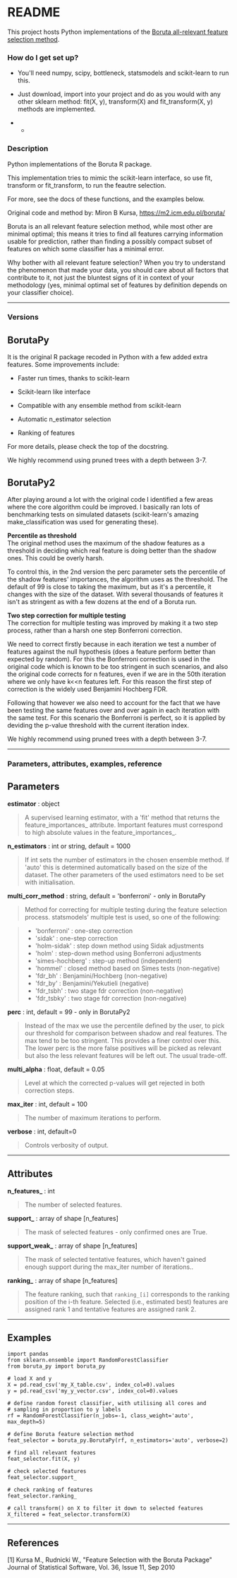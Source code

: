 # README #

This project hosts Python implementations of the [Boruta all-relevant feature selection method](https://m2.icm.edu.pl/boruta/).

### How do I get set up? ###

* You'll need numpy, scipy, bottleneck, statsmodels and scikit-learn to run this.
* Just download, import into your project and do as you would with any other 
sklearn method: fit(X, y), transform(X) and fit_transform(X, y) methods are 
implemented.

* * 

### Description ###

Python implementations of the Boruta R package.

This implementation tries to mimic the scikit-learn interface, so use fit,
transform or fit_transform, to run the feautre selection.

For more, see the docs of these functions, and the examples below.

Original code and method by: Miron B Kursa, https://m2.icm.edu.pl/boruta/

Boruta is an all relevant feature selection method, while most other are
minimal optimal; this means it tries to find all features carrying
information usable for prediction, rather than finding a possibly compact
subset of features on which some classifier has a minimal error.

Why bother with all relevant feature selection?
When you try to understand the phenomenon that made your data, you should
care about all factors that contribute to it, not just the bluntest signs
of it in context of your methodology (yes, minimal optimal set of features
by definition depends on your classifier choice).

* * *

### Versions ###

BorutaPy
--------

It is the original R package recoded in Python with a few added extra features.
Some improvements include:  

* Faster run times, thanks to scikit-learn

* Scikit-learn like interface

* Compatible with any ensemble method from scikit-learn

* Automatic n_estimator selection

* Ranking of features
    
For more details, please check the top of the docstring.

We highly recommend using pruned trees with a depth between 3-7.

BorutaPy2
---------

After playing around a lot with the original code I identified a few areas 
where the core algorithm could be improved. I basically ran lots of 
benchmarking tests on simulated datasets (scikit-learn's amazing 
make_classification was used for generating these). 

__Percentile as threshold__  
The original method uses the maximum of the shadow features as a threshold in
deciding which real feature is doing better than the shadow ones. This could be
overly harsh. 

To control this, in the 2nd version the perc parameter sets the
percentile of the shadow features' importances, the algorithm uses as the 
threshold. The default of 99 is close to taking the maximum, but as it's a
percentile, it changes with the size of the dataset. With several thousands of 
features it isn't as stringent as with a few dozens at the end of a Boruta run.


__Two step correction for multiple testing__  
The correction for multiple testing was improved by making it a two step 
process, rather than a harsh one step Bonferroni correction.

We need to correct firstly because in each iteration we test a number of 
features against the null hypothesis (does a feature perform better than
expected by random). For this the Bonferroni correction is used in the original 
code which is known to be too stringent in such scenarios, and also the 
original code corrects for n features, even if we are in the 50th iteration 
where we only have k<<n features left. For this reason the first step of 
 correction is the widely used Benjamini Hochberg FDR. 
 
Following that however we also need to account for the fact that we have been
testing the same features over and over again in each iteration with the
same test. For this scenario the Bonferroni is perfect, so it is applied by
deviding the p-value threshold with the current iteration index.
 
We highly recommend using pruned trees with a depth between 3-7.

* * *

### Parameters, attributes, examples, reference ###

Parameters
----------

__estimator__ : object
   > A supervised learning estimator, with a 'fit' method that returns the
   > feature_importances_ attribute. Important features must correspond to
   > high absolute values in the feature_importances_.

__n_estimators__ : int or string, default = 1000
   > If int sets the number of estimators in the chosen ensemble method.
   > If 'auto' this is determined automatically based on the size of the
   > dataset. The other parameters of the used estimators need to be set
   > with initialisation.

__multi_corr_method__ : string, default = 'bonferroni' - only in BorutaPy
>Method for correcting for multiple testing during the feature selection process. statsmodels' multiple test is used, so one of the following:

>* 'bonferroni' : one-step correction
>* 'sidak' : one-step correction
>* 'holm-sidak' : step down method using Sidak adjustments
>* 'holm' : step-down method using Bonferroni adjustments
>* 'simes-hochberg' : step-up method  (independent)
>* 'hommel' : closed method based on Simes tests (non-negative)
>* 'fdr_bh' : Benjamini/Hochberg  (non-negative)
>* 'fdr_by' : Benjamini/Yekutieli (negative)
>* 'fdr_tsbh' : two stage fdr correction (non-negative)
>* 'fdr_tsbky' : two stage fdr correction (non-negative)

__perc__ : int, default = 99 - only in BorutaPy2
   > Instead of the max we use the percentile defined by the user, to pick
   > our threshold for comparison between shadow and real features. The max
   > tend to be too stringent. This provides a finer control over this. The
   > lower perc is the more false positives will be picked as relevant but 
   > also the less relevant features will be left out. The usual trade-off.


__multi_alpha__ : float, default = 0.05
   > Level at which the corrected p-values will get rejected in both correction
   steps.

__max_iter__ : int, default = 100
   > The number of maximum iterations to perform.

__verbose__ : int, default=0
   > Controls verbosity of output.

* * *

Attributes
----------

**n_features_** : int
   > The number of selected features.

**support_** : array of shape [n_features]
   > The mask of selected features - only confirmed ones are True.

**support_weak_** : array of shape [n_features]
  >  The mask of selected tentative features, which haven't gained enough
  >  support during the max_iter number of iterations..

**ranking_** : array of shape [n_features]
  >  The feature ranking, such that ``ranking_[i]`` corresponds to the
  >  ranking position of the i-th feature. Selected (i.e., estimated
  >  best) features are assigned rank 1 and tentative features are assigned
  >  rank 2.

* * *

Examples
--------

    import pandas
    from sklearn.ensemble import RandomForestClassifier
    from boruta_py import boruta_py

    # load X and y
    X = pd.read_csv('my_X_table.csv', index_col=0).values
    y = pd.read_csv('my_y_vector.csv', index_col=0).values

    # define random forest classifier, with utilising all cores and
    # sampling in proportion to y labels
    rf = RandomForestClassifier(n_jobs=-1, class_weight='auto', max_depth=5)

    # define Boruta feature selection method
    feat_selector = boruta_py.BorutaPy(rf, n_estimators='auto', verbose=2)

    # find all relevant features
    feat_selector.fit(X, y)

    # check selected features
    feat_selector.support_

    # check ranking of features
    feat_selector.ranking_

    # call transform() on X to filter it down to selected features
    X_filtered = feat_selector.transform(X)

* * *

References
----------

[1] Kursa M., Rudnicki W., "Feature Selection with the Boruta Package"
    Journal of Statistical Software, Vol. 36, Issue 11, Sep 2010
